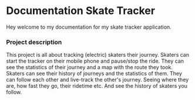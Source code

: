 # Documentation Skate Tracker
Hey welcome to my documentation for my skate tracker application.

### Project description
This project is all about tracking (electric) skaters their journey. Skaters can start the tracker on their mobile phone and pause/stop the ride. 
They can see the statistics of their journey and a map with the route they took. Skaters can see their history of journeys and the statistics of them.
They can follow each other and live-track the other's journey. Seeing where they are, how fast they go, their ridetime etc. And see the history of skaters you follow.

